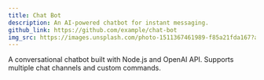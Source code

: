 ```yaml
---
title: Chat Bot
description: An AI-powered chatbot for instant messaging.
github_link: https://github.com/example/chat-bot
img_src: https://images.unsplash.com/photo-1511367461989-f85a21fda167?auto=format&fit=crop&w=400&q=80
---
```


A conversational chatbot built with Node.js and OpenAI API. Supports multiple chat channels and custom commands.
